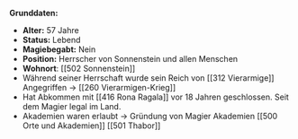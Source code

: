**Grunddaten:** 
- **Alter:** 57 Jahre 
- **Status:** Lebend 
- **Magiebegabt:** Nein 
- **Position:** Herrscher von Sonnenstein und allen Menschen 
- **Wohnort**: [[502 Sonnenstein]]
- Während seiner Herrschaft wurde sein Reich von [[312 Vierarmige]] Angegriffen -> [[260 Vierarmigen-Krieg]]
- Hat Abkommen mit [[416 Rona Ragala]] vor 18 Jahren geschlossen. Seit dem Magier legal im Land. 
- Akademien waren erlaubt -> Gründung von Magier Akademien [[500 Orte und Akademien]] [[501 Thabor]]





